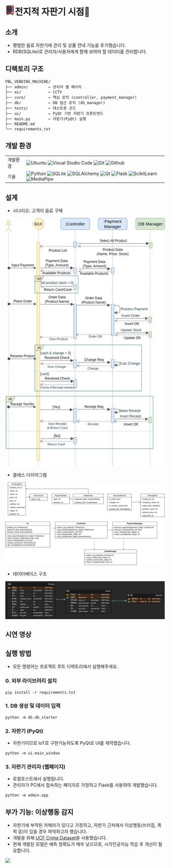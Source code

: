 # <img src="assets/vending-machine.png" width="30"/>전지적 자판기 시점👀

## 소개
- 평범한 음료 자판기에 관리 및 상품 안내 기능을 추가했습니다.
- RDB(SQLite)로 관리자/사용자에게 함께 보여야 할 데이터를 관리합니다.

## 디렉토리 구조
```
PBL_VENDING_MACHINE/
├── admin/         ← 관리자 웹 페이지
├── ai/            ← CCTV 
├── core/          ← 핵심 로직 (controller, payment_manager)
├── db/            ← DB 접근 로직 (db_manager)
├── tests/         ← 테스트용 코드
├── ui/            ← PyQt 기반 자판기 프론트엔드
├── main.py        ← 자판기(PyQt) 실행
├── README.md
└── requirements.txt
```

## 개발 환경
|   |   |
|---|---|
|개발환경|![Ubuntu](https://img.shields.io/badge/Ubuntu-E95420?style=for-the-badge&logo=Ubuntu&logoColor=white) ![Visual Studio Code](https://img.shields.io/badge/Visual%20Studio%20Code-007ACC?style=for-the-badge&logo=Visual%20Studio%20Code&logoColor=white) ![Git](https://img.shields.io/badge/Git-F05032?style=for-the-badge&logo=Git&logoColor=white) ![Github](https://img.shields.io/badge/GitHub-181717?style=for-the-badge&logo=GitHub&logoColor=white)|
|기술|![Python](https://img.shields.io/badge/python-3776AB?style=for-the-badge&logo=python&logoColor=white) ![SQLite](https://img.shields.io/badge/sqlite-003B57?style=for-the-badge&logo=sqlite&logoColor=white) ![SQLAlchemy](https://img.shields.io/badge/SQLAlchemy-D71F00?style=for-the-badge&logo=SQLAlchemy&logoColor=white) ![Qt](https://img.shields.io/badge/Qt-41CD52?style=for-the-badge&logo=Qt&logoColor=white) ![Flask](https://img.shields.io/badge/flask-000000?style=for-the-badge&logo=flask&logoColor=white) ![ScikitLearn](https://img.shields.io/badge/scikitlearn-F7931E?style=for-the-badge&logo=scikitlearn&logoColor=white) ![MediaPipe](https://img.shields.io/badge/mediapipe-0097A7?style=for-the-badge&logo=mediapipe&logoColor=white)|

## 설계
- 시나리오: 고객이 음료 구매
<p align="center">
  <img src="design/SequenceDiagram.jpg">
</p>

- 클래스 다이어그램
<img src="design/ClassDiagram.jpg">

- 데이터베이스 구조
<img src="design/ERD.png">

## 시연 영상

## 실행 방법
- 모든 명령어는 프로젝트 루트 디렉토리에서 실행해주세요.
### 0. 외부 라이브러리 설치
```
pip install -r requirements.txt
```

### 1. DB 생성 및 데이터 입력
```
python -m db.db_starter
```

### 2. 자판기 (PyQt)
- 자판기이므로 IoT로 구현가능하도록 PyQt로 UI를 제작했습니다.
```
python -m ui.main_window
```

### 3. 자판기 관리자 (웹페이지)
- 로컬호스트에서 실행됩니다.
- 관리자가 PC에서 접속하는 페이지로 가정하고 Flask를 사용하여 개발했습니다.
```
python -m admin.app
```

## 부가 기능: 이상행동 감지
- 자판기에 부착된 카메라가 있다고 가정하고, 자판기 근처에서 이상행동(쓰러짐, 폭력 등)이 있을 경우 파악하고자 했습니다.
- 개발을 위해 [UCF Crime Dataset](https://www.crcv.ucf.edu/research/real-world-anomaly-detection-in-surveillance-videos)을 사용했습니다.
- 현재 개발된 모델은 예측 정확도가 매우 낮으므로, 시각인공지능 학습 후 개선이 필요합니다.
<img src="assets/CCTV_mediapipe_with_random_forest.gif">
